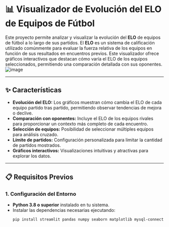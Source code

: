 # 📊 Visualizador de Evolución del ELO de Equipos de Fútbol

Este proyecto permite analizar y visualizar la evolución del **ELO** de equipos de fútbol a lo largo de sus partidos. El **ELO** es un sistema de calificación utilizado comúnmente para evaluar la fuerza relativa de los equipos en función de sus resultados en encuentros previos. Este visualizador ofrece gráficos interactivos que destacan cómo varía el ELO de los equipos seleccionados, permitiendo una comparación detallada con sus oponentes.
![image](https://github.com/user-attachments/assets/2bf5e178-6dbc-4be0-bdff-99365ab099d6)

---

## ✨ Características

- **Evolución del ELO:** Los gráficos muestran cómo cambia el ELO de cada equipo partido tras partido, permitiendo observar tendencias de mejora o declive.
- **Comparación con oponentes:** Incluye el ELO de los equipos rivales para proporcionar un contexto más completo de cada encuentro.
- **Selección de equipos:** Posibilidad de seleccionar múltiples equipos para análisis cruzado.
- **Límite de partidos:** Configuración personalizada para limitar la cantidad de partidos mostrados.
- **Gráficos interactivos:** Visualizaciones intuitivas y atractivas para explorar los datos.

---

## 📋 Requisitos Previos

### 1. **Configuración del Entorno**

- **Python 3.8 o superior** instalado en tu sistema.
- Instalar las dependencias necesarias ejecutando:
  ```bash
  pip install streamlit pandas numpy seaborn matplotlib mysql-connector-python

